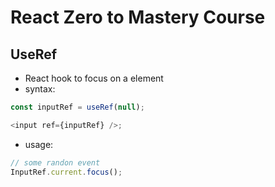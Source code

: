 # React Zero to Mastery Course

## UseRef

- React hook to focus on a element
- syntax:

```js
const inputRef = useRef(null);

<input ref={inputRef} />;
```

- usage:

```js
// some randon event
InputRef.current.focus();
```
